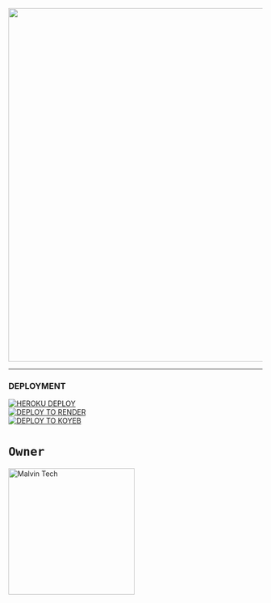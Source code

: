 <p align="center">
<a href="https://github.com/ZEROX SESSON ">
    <img src=https://files.catbox.moe/hb7d1h.jpg"  width="700px">
</a>
<hr>
 <p align="center">
 

### DEPLOYMENT
 
<a href='https://dashboard.heroku.com/new?template=https://github.com/Mrnadil/ZEROX SESSON ' target="_blank"><img alt='HEROKU DEPLOY' src='https://img.shields.io/badge/-HEROKU DEPLOY-black?style=for-the-badge&logo=heroku&logoColor=white'/>
 <br>
<a href='https://dashboard.render.com' target="_blank">
    <img alt='DEPLOY TO RENDER' src='https://img.shields.io/badge/-DEPLOY TO RENDER-black?style=for-the-badge&logo=render&logoColor=white'/>
</a>
 <br>
<a href='https://app.koyeb.com' target="_blank">
    <img alt='DEPLOY TO KOYEB' src='https://img.shields.io/badge/-DEPLOY TO KOYEB-black?style=for-the-badge&logo=koyeb&logoColor=white'/>
</a>


# `Owner`

 <a href="https://github.com/Mrnadil"><img src="https://github.com/username.png" width="250" height="250" alt="Malvin Tech"/></a>

   
